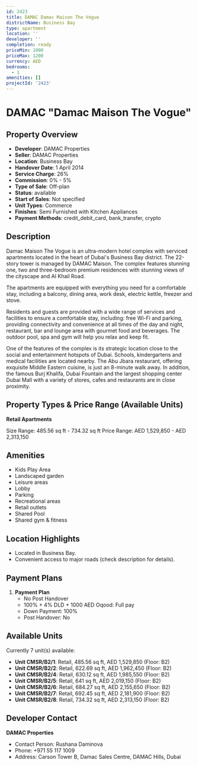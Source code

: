 ```yaml
---
id: 2423
title: DAMAC Damac Maison The Vogue
districtName: Business Bay
type: apartment
location: ''
developer: ''
completion: ready
priceMin: 1000
priceMax: 1200
currency: AED
bedrooms:
  - 1
amenities: []
projectId: '2423'
---
```


# DAMAC "Damac Maison The Vogue"

## Property Overview
- **Developer**: DAMAC Properties
- **Seller**: DAMAC Properties
- **Location**: Business Bay
- **Handover Date**: 1 April 2014
- **Service Charge**: 26%
- **Commission**: 0% - 5%
- **Type of Sale**: Off-plan
- **Status**: available
- **Start of Sales**: Not specified
- **Unit Types**: Commerce
- **Finishes**: Semi Furnished with Kitchen Appliances
- **Payment Methods**: credit_debit_card, bank_transfer, crypto

## Description
Damac Maison The Vogue is an ultra-modern hotel complex with serviced apartments located in the heart of Dubai's Business Bay district. The 22-story tower is managed by DAMAC Maison. The complex features stunning one, two and three-bedroom premium residences with stunning views of the cityscape and Al Khail Road.

 The apartments are equipped with everything you need for a comfortable stay, including a balcony, dining area, work desk, electric kettle, freezer and stove.

 Residents and guests are provided with a wide range of services and facilities to ensure a comfortable stay, including: free Wi-Fi and parking, providing connectivity and convenience at all times of the day and night, restaurant, bar and lounge area with gourmet food and beverages. The outdoor pool, spa and gym will help you relax and keep fit.

One of the features of the complex is its strategic location close to the social and entertainment hotspots of Dubai. Schools, kindergartens and medical facilities are located nearby. The Abu Jbara restaurant, offering exquisite Middle Eastern cuisine, is just an 8-minute walk away. In addition, the famous Burj Khalifa, Dubai Fountain and the largest shopping center Dubai Mall with a variety of stores, cafes and restaurants are in close proximity.

## Property Types & Price Range (Available Units)
**Retail Apartments**

Size Range: 485.56 sq ft - 734.32 sq ft
Price Range: AED 1,529,850 - AED 2,313,150

## Amenities
- Kids Play Area
- Landscaped garden
- Leisure areas
- Lobby
- Parking
- Recreational areas
- Retail outlets
- Shared Pool
- Shared gym & fitness

## Location Highlights
- Located in Business Bay.
- Convenient access to major roads (check description for details).

## Payment Plans
1. **Payment Plan**
   - No Post Handover
   - 100% + 4% DLD + 1000 AED Oqood: Full pay
   - Down Payment: 100%
   - Post Handover: No

## Available Units
Currently 7 unit(s) available:
- **Unit CMSR/B2/1**: Retail, 485.56 sq ft, AED 1,529,850 (Floor: B2)
- **Unit CMSR/B2/2**: Retail, 622.69 sq ft, AED 1,962,450 (Floor: B2)
- **Unit CMSR/B2/4**: Retail, 630.12 sq ft, AED 1,985,550 (Floor: B2)
- **Unit CMSR/B2/5**: Retail, 641 sq ft, AED 2,019,150 (Floor: B2)
- **Unit CMSR/B2/6**: Retail, 684.27 sq ft, AED 2,155,650 (Floor: B2)
- **Unit CMSR/B2/7**: Retail, 692.45 sq ft, AED 2,181,900 (Floor: B2)
- **Unit CMSR/B2/8**: Retail, 734.32 sq ft, AED 2,313,150 (Floor: B2)

## Developer Contact
**DAMAC Properties**
- Contact Person: Rushana Daminova
- Phone: +971 55 117 1009
- Address: Carson Tower B, Damac Sales Centre, DAMAC Hills, Dubai
